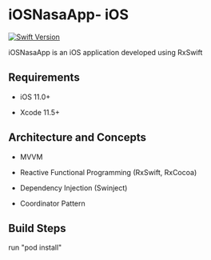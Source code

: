 # iOSNasaApp- iOS

[![Swift Version][swift-image]][swift-url]


iOSNasaApp is an iOS application developed using RxSwift



## Requirements

- iOS 11.0+

- Xcode 11.5+


## Architecture and Concepts

- MVVM

- Reactive Functional Programming (RxSwift, RxCocoa)

- Dependency Injection (Swinject)

- Coordinator Pattern


## Build Steps

run "pod install"

[swift-image]:https://img.shields.io/badge/swift-5.0-orange.svg

[swift-url]:  https://swift.org/

